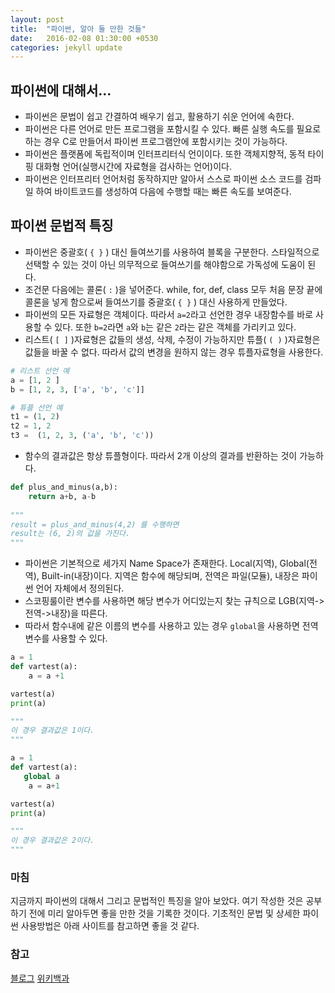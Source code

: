```yaml
---
layout: post
title:  "파이썬, 알아 둘 만한 것들"
date:   2016-02-08 01:30:00 +0530
categories: jekyll update
---
```


## 파이썬에 대해서...
- 파이썬은 문법이 쉽고 간결하여 배우기 쉽고, 활용하기 쉬운 언어에 속한다.
- 파이썬은 다른 언어로 만든 프로그램을 포함시킬 수 있다. 빠른 실행 속도를 필요로 하는 경우 C로 만들어서 파이썬 프로그램안에 포함시키는 것이 가능하다.
- 파이썬은 플랫폼에 독립적이며 인터프리터식 언이이다. 또한 객체지향적, 동적 타이핑 대화형 언어(실행시간에 자료형을 검사하는 언어)이다.
- 파이썬은 인터프리터 언어처럼 동작하지만 알아서 스스로 파이썬 소스 코드를 검파일 하여 바이트코드를 생성하여 다음에 수행할 때는 빠른 속도를 보여준다.

## 파이썬 문법적 특징
- 파이썬은 중괄호( ```{ }``` ) 대신 들여쓰기를 사용하여 블록을 구분한다. 스타일적으로 선택할 수 있는 것이 아닌 의무적으로 들여쓰기를 해야함으로 가독성에 도움이 된다.
- 조건문 다음에는 콜론( ```:``` )을 넣어준다. while, for, def, class 모두 처음 문장 끝에 콜론을 넣게 함으로써 들여쓰기를 중괄호( ```{ }``` ) 대신 사용하게 만들었다.
- 파이썬의 모든 자료형은 객체이다. 따라서 ```a=2```라고 선언한 경우 내장함수를 바로 사용할 수 있다. 또한 ```b=2```라면 ```a```와 ```b```는 같은 ```2```라는 같은 객체를 가리키고 있다.
- 리스트( ```[ ]``` )자료형은 값들의 생성, 삭제, 수정이 가능하지만 튜플( ```( )``` )자료형은 값들을 바꿀 수 없다. 따라서 값의 변경을 원하지 않는 경우 튜플자료형을 사용한다.


```python
# 리스트 선언 예
a = [1, 2 ]
b = [1, 2, 3, ['a', 'b', 'c']]

# 튜플 선언 예
t1 = (1, 2)
t2 = 1, 2
t3 =  (1, 2, 3, ('a', 'b', 'c'))
```

- 함수의 결과값은 항상 튜플형이다. 따라서 2개 이상의 결과를 반환하는 것이 가능하다.

```python
def plus_and_minus(a,b):
	return a+b, a-b
	
"""
result = plus_and_minus(4,2) 를 수행하면
result는 (6, 2)의 값을 가진다.
"""
```

- 파이썬은 기본적으로 세가지 Name Space가 존재한다. Local(지역), Global(전역), Built-in(내장)이다. 지역은 함수에 해당되며, 전역은 파일(모듈), 내장은 파이썬 언어 자체에서 정의된다.
- 스코핑룰이란 변수를 사용하면 해당 변수가 어디있는지 찾는 규칙으로 LGB(지역->전역->내장)을 따른다.
- 따라서 함수내에 같은 이름의 변수를 사용하고 있는 경우 ```global```을 사용하면 전역변수를 사용할 수 있다.

```python
a = 1 
def vartest(a): 
    a = a +1 

vartest(a) 
print(a)

"""
이 경우 결과값은 1이다.
"""
```

```python
a = 1 
def vartest(a): 
   global a 
    a = a+1

vartest(a) 
print(a)

"""
이 경우 결과값은 2이다.
"""
```



### 마침
지금까지 파이썬의 대해서 그리고 문법적인 특징을 알아 보았다. 여기 작성한 것은 공부하기 전에 미리 알아두면 좋을 만한 것을 기록한 것이다. 기초적인 문법 및 상세한 파이썬 사용방법은 아래 사이트를 참고하면 좋을 것 같다.

### 참고
[블로그](https://wikidocs.net/5)
[위키백과](https://ko.wikipedia.org/wiki/%ED%8C%8C%EC%9D%B4%EC%8D%AC)
